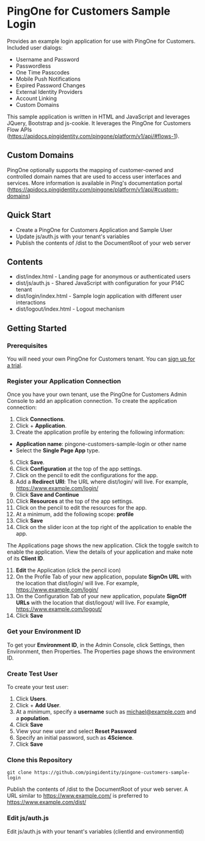 # PingOne for Customers Sample Login
Provides an example login application for use with PingOne for Customers.  Included user dialogs:

* Username and Password
* Passwordless
* One Time Passcodes
* Mobile Push Notifications
* Expired Password Changes
* External Identity Providers
* Account Linking
* Custom Domains

This sample application is written in HTML and JavaScript and leverages JQuery, Bootstrap and js-cookie.  It leverages the PingOne for Customers Flow APIs (https://apidocs.pingidentity.com/pingone/platform/v1/api/#flows-1).

## Custom Domains

PingOne optionally supports the mapping of customer-owned and controlled domain names that are used to access user interfaces and services.  More information is available in Ping's documentation portal  (https://apidocs.pingidentity.com/pingone/platform/v1/api/#custom-domains)

## Quick Start

* Create a PingOne for Customers Application and Sample User
* Update js/auth.js with your tenant's variables
* Publish the contents of /dist to the DocumentRoot of your web server

## Contents

* dist/index.html         - Landing page for anonymous or authenticated users
* dist/js/auth.js         - Shared JavaScript with configuration for your P14C tenant
* dist/login/index.html   - Sample login application with different user interactions
* dist/logout/index.html  - Logout mechanism

## Getting Started

### Prerequisites

You will need your own PingOne for Customers tenant.  You can [sign up for a trial](https://www.pingidentity.com/en/try-ping.html).

### Register your Application Connection

Once you have your own tenant, use the PingOne for Customers Admin Console to add an application connection. To create the application connection:

1. Click **Connections**.
2. Click + **Application**.
3. Create the application profile by entering the following information:
* **Application name**: pingone-customers-sample-login or other name
* Select the **Single Page App** type.
5. Click **Save**.
6. Click **Configuration** at the top of the app settings.
7. Click on the pencil to edit the configurations for the app.
8. Add a **Redirect URI**: The URL where dist/login/ will live.  For example, https://www.example.com/login/
9. Click **Save and Continue**
10. Click **Resources** at the top of the app settings.
11. Click on the pencil to edit the resources for the app.
12. At a minimum, add the following scope: **profile**
13. Click **Save**
14. Click on the slider icon at the top right of the application to enable the app.

The Applications page shows the new application.  Click the toggle switch to enable the application.  View the details of your application and make note of its **Client ID**.

11. **Edit** the Application (click the pencil icon)
12. On the Profile Tab of your new application, populate **SignOn URL** with the location that dist/login/ will live.  For example, https://www.example.com/login/
13. On the Configuration Tab of your new application, populate **SignOff URLs** with the location that dist/logout/ will live.  For example, https://www.example.com/logout/
14. Click **Save**

### Get your Environment ID

To get your **Environment ID**, in the Admin Console, click Settings, then Environment, then Properties. The Properties page shows the environment ID.

### Create Test User

To create your test user:

1. Click **Users**.
2. Click + **Add User**.
3. At a minimum, specify a **username** such as michael@example.com and a **population**.
4. Click **Save**
5. View your new user and select **Reset Password**
6. Specify an initial password, such as **4Science**.
7. Click **Save**

### Clone this Repository

```
git clone https://github.com/pingidentity/pingone-customers-sample-login
```

Publish the contents of /dist to the DocumentRoot of your web server.  A URL similar to https://www.example.com/ is preferred to https://www.example.com/dist/

### Edit js/auth.js

Edit js/auth.js with your tenant's variables (clientId and environmentId)
